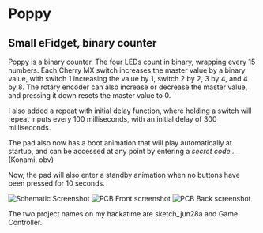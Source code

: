 # Poppy
## Small eFidget, binary counter
Poppy is a binary counter. The four LEDs count in binary, wrapping every 15 numbers. Each Cherry MX switch increases the master value by a binary value, with switch 1 increasing the value by 1, switch 2 by 2, 3 by 4, and 4 by 8. The rotary encoder can also increase or decrease the master value, and pressing it down resets the master value to 0.

I also added a repeat with initial delay function, where holding a switch will repeat inputs every 100 milliseconds, with an initial delay of 300 milliseconds.

The pad also now has a boot animation that will play automatically at startup, and can be accessed at any point by entering a _secret code..._ (Konami, obv)

Now, the pad will also enter a standby animation when no buttons have been pressed for 10 seconds.

![Schematic Screenshot](https://hc-cdn.hel1.your-objectstorage.com/s/v3/774378fafe93eaed3c1dbe1bf5bc687415362e68_screenshot_2025-07-05_191234.png)
![PCB Front screenshot](https://hc-cdn.hel1.your-objectstorage.com/s/v3/204cd9c0459a0d238b3c652f4a7179969f104a6a_screenshot_2025-07-05_185518.png)
![PCB Back screenshot](https://hc-cdn.hel1.your-objectstorage.com/s/v3/69ec409eb1f44ad40e06c2dfe5844c505df4df9c_screenshot_2025-07-05_190619.png)

The two project names on my hackatime are sketch_jun28a and Game Controller.
